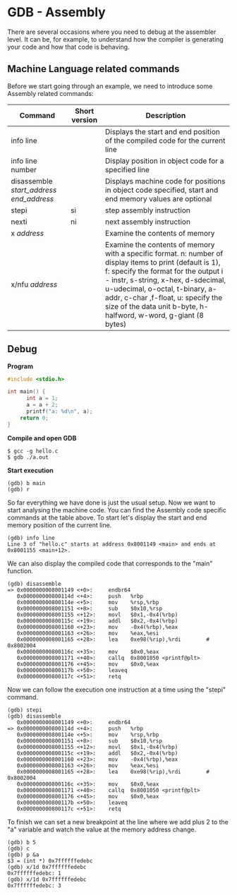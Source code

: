 # GDB - Assembly

There are several occasions where you need to debug at the assembler level. It can be, for example, to understand how the compiler is generating your code and how that code is behaving. 

## Machine Language related commands

Before we start going through an example, we need to introduce some Assembly related commands:

| Command | Short version | Description |
| ------- | ------------- | ----------- |
| info line | | Displays the start and end position of the compiled code for the current line |
| info line number | | Display position in object code for a specified line |
| disassemble *start_address*  *end_address* | | Displays machine code for positions in object code specified, start and end memory values are optional |
| stepi | si | step assembly instruction |
| nexti | ni | next assembly instruction |
| x *address* | | Examine the contents of memory |
x/nfu *address* | | Examine the contents of memory with a specific format. n: number of display items to print (default is 1), f: specify the format for the output i - instr, s-string, x-hex, d-sdecimal, u-udecimal, o-octal, t-binary, a-addr, c-char ,f-float, u: specify the size of the data unit b-byte, h-halfword, w-word, g-giant (8 bytes)|

## Debug

**Program**

```c
#include <stdio.h>

int main() {
      int a = 1;
      a = a + 2;  
      printf("a: %d\n", a);
    return 0;
}
```

**Compile and open GDB**

```shell
$ gcc -g hello.c
$ gdb ./a.out
```

**Start execution**

```shell
(gdb) b main
(gdb) r
```

So far everything we have done is just the usual setup. Now we want to start analysing the machine code. You can find the Assembly code specific commands at the table above. To start let's display the start and end memory position of the current line. 

```shell
(gdb) info line
Line 3 of "hello.c" starts at address 0x8001149 <main> and ends at 0x8001155 <main+12>.
```

We can also display the compiled code that corresponds to the "main" function.

```shell
(gdb) disassemble
=> 0x0000000008001149 <+0>:     endbr64
   0x000000000800114d <+4>:     push   %rbp
   0x000000000800114e <+5>:     mov    %rsp,%rbp
   0x0000000008001151 <+8>:     sub    $0x10,%rsp
   0x0000000008001155 <+12>:    movl   $0x1,-0x4(%rbp)
   0x000000000800115c <+19>:    addl   $0x2,-0x4(%rbp)
   0x0000000008001160 <+23>:    mov    -0x4(%rbp),%eax
   0x0000000008001163 <+26>:    mov    %eax,%esi
   0x0000000008001165 <+28>:    lea    0xe98(%rip),%rdi        # 0x8002004
   0x000000000800116c <+35>:    mov    $0x0,%eax
   0x0000000008001171 <+40>:    callq  0x8001050 <printf@plt>
   0x0000000008001176 <+45>:    mov    $0x0,%eax
   0x000000000800117b <+50>:    leaveq
   0x000000000800117c <+51>:    retq
```

Now we can follow the execution one instruction at a time using the "stepi" command.

```shell
(gdb) stepi
(gdb) disassemble
   0x0000000008001149 <+0>:     endbr64
=> 0x000000000800114d <+4>:     push   %rbp
   0x000000000800114e <+5>:     mov    %rsp,%rbp
   0x0000000008001151 <+8>:     sub    $0x10,%rsp
   0x0000000008001155 <+12>:    movl   $0x1,-0x4(%rbp)
   0x000000000800115c <+19>:    addl   $0x2,-0x4(%rbp)
   0x0000000008001160 <+23>:    mov    -0x4(%rbp),%eax
   0x0000000008001163 <+26>:    mov    %eax,%esi
   0x0000000008001165 <+28>:    lea    0xe98(%rip),%rdi        # 0x8002004
   0x000000000800116c <+35>:    mov    $0x0,%eax
   0x0000000008001171 <+40>:    callq  0x8001050 <printf@plt>
   0x0000000008001176 <+45>:    mov    $0x0,%eax
   0x000000000800117b <+50>:    leaveq
   0x000000000800117c <+51>:    retq
```

To finish we can set a new breakpoint at the line where we add plus 2 to the "a" variable and watch the value at the memory address change.

```shell
(gdb) b 5
(gdb) c
(gdb) p &a
$3 = (int *) 0x7ffffffedebc
(gdb) x/1d 0x7ffffffedebc
0x7ffffffedebc: 1
(gdb) x/1d 0x7ffffffedebc
0x7ffffffedebc: 3
```


